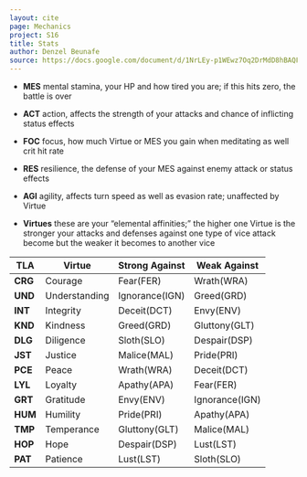 ```yaml
---
layout: cite
page: Mechanics
project: S16
title: Stats
author: Denzel Beunafe
source: https://docs.google.com/document/d/1NrLEy-p1WEwz7Oq2DrMdD8hBAQFW9rioQyi4rslvMqE/edit?usp=sharing
---
```

- **MES** mental stamina, your HP and how tired you are; if this hits zero, the battle is over

- **ACT** action, affects the strength of your attacks and chance of inflicting status effects

- **FOC** focus, how much Virtue or MES you gain when meditating as well crit hit rate

- **RES** resilience, the defense of your MES against enemy attack or status effects

- **AGI** agility, affects turn speed as well as evasion rate; unaffected by Virtue

- **Virtues** these are your “elemental affinities;” the higher one Virtue is the stronger your attacks and defenses against one type of vice attack become but the weaker it becomes to another vice

| TLA     | Virtue        | Strong Against | Weak Against   |
| ------- | ------------- | -------------- | -------------- |
| **CRG** | Courage       | Fear(FER)      | Wrath(WRA)     |
| **UND** | Understanding | Ignorance(IGN) | Greed(GRD)     |
| **INT** | Integrity     | Deceit(DCT)    | Envy(ENV)      |
| **KND** | Kindness      | Greed(GRD)     | Gluttony(GLT)  |
| **DLG** | Diligence     | Sloth(SLO)     | Despair(DSP)   |
| **JST** | Justice       | Malice(MAL)    | Pride(PRI)     |
| **PCE** | Peace         | Wrath(WRA)     | Deceit(DCT)    |
| **LYL** | Loyalty       | Apathy(APA)    | Fear(FER)      |
| **GRT** | Gratitude     | Envy(ENV)      | Ignorance(IGN) |
| **HUM** | Humility      | Pride(PRI)     | Apathy(APA)    |
| **TMP** | Temperance    | Gluttony(GLT)  | Malice(MAL)    |
| **HOP** | Hope          | Despair(DSP)   | Lust(LST)      |
| **PAT** | Patience      | Lust(LST)      | Sloth(SLO)     |
